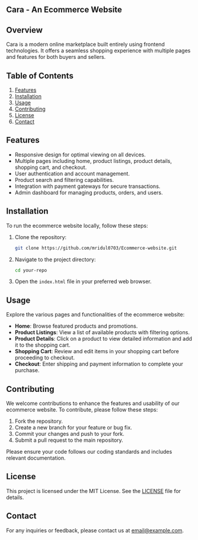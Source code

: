 ## Cara - An Ecommerce Website

## Overview

Cara is a modern online marketplace built entirely using frontend technologies. It offers a seamless shopping experience with multiple pages and features for both buyers and sellers.

## Table of Contents

1. [Features](#features)
2. [Installation](#installation)
3. [Usage](#usage)
4. [Contributing](#contributing)
5. [License](#license)
6. [Contact](#contact)

## Features

- Responsive design for optimal viewing on all devices.
- Multiple pages including home, product listings, product details, shopping cart, and checkout.
- User authentication and account management.
- Product search and filtering capabilities.
- Integration with payment gateways for secure transactions.
- Admin dashboard for managing products, orders, and users.

## Installation

To run the ecommerce website locally, follow these steps:

1. Clone the repository:
   ```bash
   git clone https://github.com/mridul0703/Ecommerce-website.git
   ```

2. Navigate to the project directory:
   ```bash
   cd your-repo
   ```

3. Open the `index.html` file in your preferred web browser.

## Usage

Explore the various pages and functionalities of the ecommerce website:

- **Home**: Browse featured products and promotions.
- **Product Listings**: View a list of available products with filtering options.
- **Product Details**: Click on a product to view detailed information and add it to the shopping cart.
- **Shopping Cart**: Review and edit items in your shopping cart before proceeding to checkout.
- **Checkout**: Enter shipping and payment information to complete your purchase.

## Contributing

We welcome contributions to enhance the features and usability of our ecommerce website. To contribute, please follow these steps:

1. Fork the repository.
2. Create a new branch for your feature or bug fix.
3. Commit your changes and push to your fork.
4. Submit a pull request to the main repository.

Please ensure your code follows our coding standards and includes relevant documentation.

## License

This project is licensed under the MIT License. See the [LICENSE](LICENSE) file for details.

## Contact

For any inquiries or feedback, please contact us at [email@example.com](mailto:mridulmkumar07@gmail.com).
